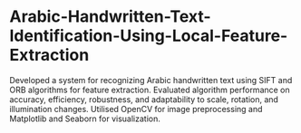# Arabic-Handwritten-Text-Identification-Using-Local-Feature-Extraction
Developed a system for recognizing Arabic handwritten text using SIFT and ORB algorithms for feature extraction. Evaluated algorithm performance on accuracy, efficiency, robustness, and adaptability to scale, rotation, and illumination changes. Utilised OpenCV for image preprocessing and Matplotlib and Seaborn for visualization.
